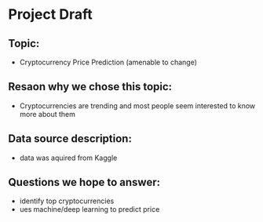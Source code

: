 # Project Draft

## Topic: 
- Cryptocurrency Price Prediction (amenable to change)

## Resaon why we chose this topic: 
- Cryptocurrencies are trending and most people seem interested to know more about them

## Data source description:
- data was aquired from Kaggle 

## Questions we hope to answer: 
- identify top cryptocurrencies
- ues machine/deep learning to predict price

